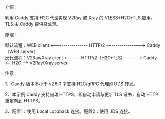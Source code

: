 介绍：

利用 Caddy 支持 H2C 代理实现 V2Ray 或 Xray 的 VLESS+H2C+TLS 应用，TLS 由 Caddy 提供及处理。

原理：

默认流程：WEB client <---------------- HTTP/2 -----------------> Caddy（WEB server）  
反代流程：V2Ray/Xray client <----- HTTP/2（H2C+TLS） -----> Caddy <-- H2C --> V2Ray/Xray server

注意：

1、Caddy 版本不小于 v2.6.0 才支持 H2C/gRPC 代理的 UDS 转发。

2、本示例 Caddy 支持自动 HTTPS，即自动申请与更新 TLS 证书，自动 HTTP 重定向到 HTTPS。

3、配置1：使用 Local Loopback 连接。配置2：使用 UDS 连接。
